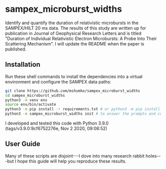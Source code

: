 # sampex_microburst_widths
Identify and quantify the duration of relativistic microbursts in the SAMPEX/HILT 20 ms data. The results of this study are written up for publication in Journal of Geophysical Research Letters and is titled "Duration of Individual Relativistic Electron Microbursts: A Probe Into Their Scattering Mechanism". I will update the README when the paper is published.

## Installation
Run these shell commands to install the dependencies into a virtual 
environment and configure the SAMPEX data paths:

```bash
git clone https://github.com/mshumko/sampex_microburst_widths
cd sampex_microburst_widths
python3 -m venv env
source env/bin/activate
python3 -m pip install -r requirements.txt # or python3 -m pip install -e .
python3 -m sampex_microburst_widths init # to answer the prompts and configure paths
```

I developed and tested this code with Python 3.9.0 (tags/v3.9.0:9cf6752276e, Nov  2 2020, 09:08:52)

## User Guide
Many of these scripts are disjoint---I dove into many research rabbit holes---but I hope this guide will help you reproduce these results.